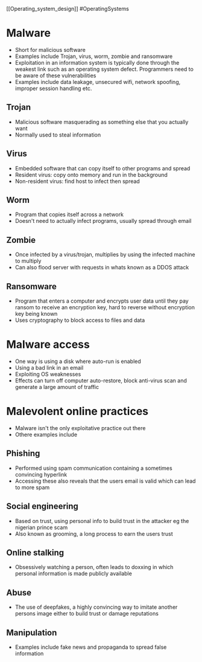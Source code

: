 [[Operating_system_design]]
#OperatingSystems 
# Malware
- Short for malicious software
- Examples include Trojan, virus, worm, zombie and ransomware
- Exploitation in an information system is typically done through the weakest link such as an operating system defect. Programmers need to be aware of these vulnerabilities
- Examples include data leakage, unsecured wifi, network spoofing, improper session handling etc.

## Trojan
- Malicious software masquerading as something else that you actually want
- Normally used to steal information

## Virus
- Embedded software that can copy itself to other programs and spread
- Resident virus: copy onto memory and run in the background
- Non-resident virus: find host to infect then spread 

## Worm
- Program that copies itself across a network
- Doesn't need to actually infect programs, usually spread through email

## Zombie
- Once infected by a virus/trojan, multiplies by using the infected machine to multiply
- Can also flood server with requests in whats known as a DDOS attack

## Ransomware
- Program that enters a computer and encrypts user data until they pay ransom to receive an encryption key, hard to reverse without encryption key being known
- Uses cryptography to block access to files and data

# Malware access
- One way is using a disk where auto-run is enabled
- Using a bad link in an email
- Exploiting OS weaknesses
- Effects can turn off computer auto-restore, block anti-virus scan and generate a large amount of traffic

# Malevolent online practices
- Malware isn't the only exploitative practice out there
- Othere examples include

## Phishing
- Performed using spam communication containing a sometimes convincing hyperlink
- Accessing these also reveals that the users email is valid which can lead to more spam

## Social engineering
- Based on trust, using personal info to build trust in the attacker eg the nigerian prince scam
- Also known as grooming, a long process to earn the users trust

## Online stalking
- Obsessively watching a person, often leads to doxxing in which personal information is made publicly available
## Abuse
- The use of deepfakes, a highly convincing way to imitate another persons image either to build trust or damage reputations 

## Manipulation
- Examples include fake news and propaganda to spread false information